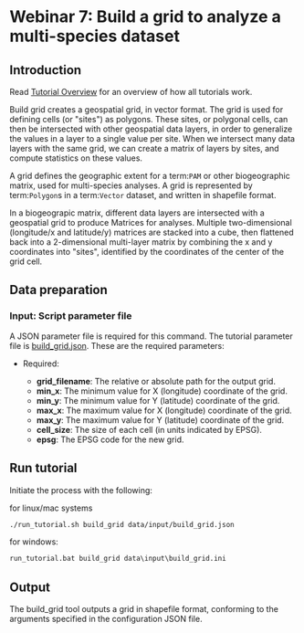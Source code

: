 # Webinar 7: Build a grid to analyze a multi-species dataset

## Introduction

Read [Tutorial Overview](../tutorial/w1_overview.md) for an overview of how all
tutorials work.

Build grid creates a geospatial grid, in vector format.  The grid is used for defining
cells (or "sites") as polygons.  These sites, or polygonal cells, can then be
intersected with other geospatial data layers, in order to generalize the values in a
layer to a single value per site.  When we intersect many data layers with the same
grid, we can create a matrix of layers by sites, and compute statistics on these values.

A grid defines the geographic extent for a term:`PAM` or other biogeographic matrix,
used for multi-species analyses. A grid is represented by term:`Polygon`s in a
term:`Vector` dataset, and written in shapefile format. 

In a biogeograpic matrix,
different data layers are intersected with a geospatial grid to produce Matrices for
analyses.  Multiple two-dimensional (longitude/x and latitude/y) matrices are stacked
into a cube, then flattened back into a 2-dimensional multi-layer matrix by combining
the x and y coordinates into "sites", identified by the coordinates of the center of
the grid cell.

## Data preparation

### Input: Script parameter file

A JSON parameter file is required for this command.  The tutorial parameter file
is [build_grid.json](../../data/input/build_grid.json). These are the required
parameters:

* Required:

  * **grid_filename**: The relative or absolute path for the output grid.
  * **min_x**: The minimum value for X (longitude) coordinate of the grid.
  * **min_y**: The minimum value for Y (latitude) coordinate of the grid.
  * **max_x**: The maximum value for X (longitude) coordinate of the grid.
  * **max_y**: The maximum value for Y (latitude) coordinate of the grid.
  * **cell_size**: The size of each cell (in units indicated by EPSG).
  * **epsg**: The EPSG code for the new grid.

## Run tutorial

Initiate the process with the following:

for linux/mac systems

```zsh
./run_tutorial.sh build_grid data/input/build_grid.json
```

for windows:

```cmd
run_tutorial.bat build_grid data\input\build_grid.ini
```

## Output

The build_grid tool outputs a grid in shapefile format, conforming to the arguments
specified in the configuration JSON file.
